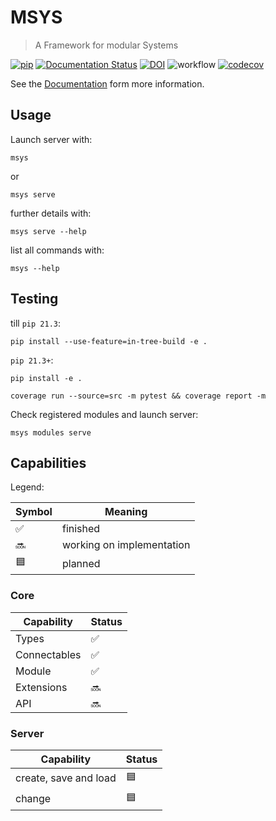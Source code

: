 # MSYS
> A Framework for modular Systems

[![pip](https://img.shields.io/pypi/v/msys.svg)](https://pypi.org/project/msys/)
[![Documentation Status](https://readthedocs.org/projects/msys-docs/badge/?version=latest)](https://msys-docs.readthedocs.io/en/latest/?badge=latest)
[![DOI](https://zenodo.org/badge/363596972.svg)](https://zenodo.org/badge/latestdoi/363596972)
![workflow](https://github.com/willi-z/msys/actions/workflows/ci.yml/badge.svg?branch=main)
[![codecov](https://codecov.io/gh/willi-z/msys/branch/main/graph/badge.svg?token=CG4DIOZZ6C)](https://codecov.io/gh/willi-z/msys)

See the [Documentation](https://msys-docs.readthedocs.io/en/latest/) form more information.

## Usage
Launch server with:
```shell
msys
```
or
```shell
msys serve
```
further details with:
```shell
msys serve --help
```

list all commands with:
```shell
msys --help
```

## Testing
till `pip 21.3`:
```shell
pip install --use-feature=in-tree-build -e .
```
`pip 21.3+`:
```shell
pip install -e .
```

```shell
coverage run --source=src -m pytest && coverage report -m
```

Check registered modules and launch server:
```shell
msys modules serve
```

## Capabilities

Legend:

| Symbol | Meaning                              |
| ------ | ------------------------------------ |
| ✅     | finished                             |
| 🔜     | working on implementation            |
| 🟦     | planned                              |


### Core

| Capability                           | Status |
| ------------------------------------ | ------ |
| Types                                | ✅     |
| Connectables                         | ✅     |
| Module                               | ✅     |
| Extensions                           | 🔜     |
| API                                  | 🔜     |

### Server

| Capability                           | Status |
| ------------------------------------ | ------ |
| create, save and load                | 🟦     |
| change                               | 🟦     |
